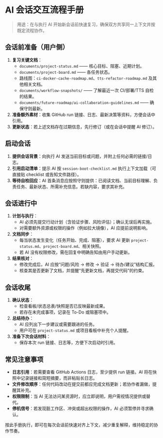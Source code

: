 # AI 会话交互流程手册

> 用途：在与执行 AI 开始新会话前快速复习，确保双方共享同一上下文并按既定流程协作。

## 会话前准备（用户侧）
1. **复习关键文档**：
   - `documents/project-status.md` —— 核心目标、阻塞、近期计划。
   - `documents/project-board.md` —— 各任务状态。
   - 路线图：`ci-docker-cache-roadmap.md`、`tts-refactor-roadmap.md` 及其他相关文档。
   - `documents/workflow-snapshots/` —— 了解最近一次 CI/部署/TTS 自检的结果。
   - `documents/future-roadmap/ai-collaboration-guidelines.md` —— 确保守则最新。
2. **准备额外素材**：收集 GitHub run 链接、日志、最新决策等资料，方便会话中引用。
3. **更新状态**：若上述文档存在过期信息，先行修订（或在会话中提醒 AI 修订）。

## 启动会话
1. **提供会话背景**：向执行 AI 发送当前目标或问题，并附上任何必需的链接/日志。
2. **引用启动清单**：提示 AI 按 `session-boot-checklist.md` 执行上下文加载（可直接贴 checklist 或告知文件路径）。
3. **等待自检回应**：AI 首条消息应按照守则提供：已阅读文档、当前目标理解、负责任务、最新状态、所需补充信息。若缺内容，要求其补充。

## 会话进行中
1. **计划与执行**：
   - AI 必须先提交行动计划（含验证步骤、风险评估）；确认无误后再实施。
   - 对需要额外资源或权限的操作（例如拉大镜像），AI 应提前说明影响。
2. **文档同步**：
   - 每当状态发生变化（任务开始、完成、阻塞），要求 AI 更新 `project-status.md`、`project-board.md`、相关快照。
   - 若 AI 没有权限修改，需在回复中明确告知由用户手动更新。
3. **结果核对**：
   - 修改完成后，AI 应按“问题/风险 → 修改 → 验证 → 待办/建议”结构汇报。
   - 核查其是否更新了文档，并提醒“先更新文档，再提交代码”的约束。

## 会话收尾
1. **确认状态**：
   - 检查看板/状态总表/快照是否已反映最新成果。
   - 若存在未完成事项，记录在 To-Do 或阻塞项中。
2. **总结待办**：
   - AI 应列出下一步建议或需要跟进的任务。
   - 用户可在 `project-status.md` 或项目看板中补充个人提醒。
3. **准备下次会话材料**：
   - 保存本次 run 链接、日志等，方便下次启动时引用。

## 常见注意事项
- **日志引用**：若需要查看 GitHub Actions 日志，至少提供 run 链接。AI 将在快照中记录链接和简短摘要，而非粘贴长日志。
- **文件修改顺序**：任何代码改动在提交前都应完成文档更新；若协作者漏做，提醒其补充。
- **权限限制**：当 AI 无法访问某资源时，应立即说明，用户需视情况提供或替代。
- **停机信号**：若发现脏工作区、冲突或超出权限的操作，AI 必须暂停并寻求确认。

按此手册执行，即可在每次会话前快速对齐上下文，减少重复解释，维持稳定的协作节奏。
